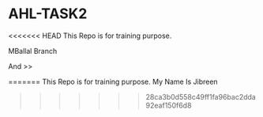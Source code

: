 # AHL-TASK2
<<<<<<< HEAD
This Repo is for training purpose.  

MBallal Branch

And >>

=======
This Repo is for training purpose.
My Name Is Jibreen
>>>>>>> 28ca3b0d558c49ff1fa96bac2dda92eaf150f6d8

